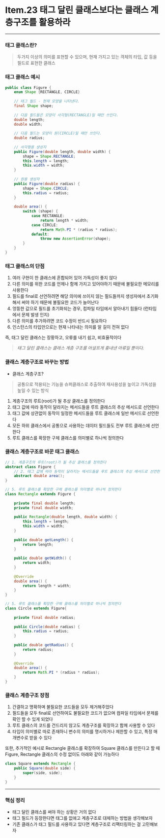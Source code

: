 # Item.23 태그 달린 클래스보다는 클래스 계층구조를 활용하라
---

### 태그 클래스란?
> 두가지 이상의 의미를 표현할 수 있으며, 현재 가지고 있는 객체의 타입, 값 등을 필드로 표현한 클래스


### 태그 클래스 예시
```java
public class Figure {  
    enum Shape {RECTANGLE, CIRCLE}  
  
    // 태그 필드 - 현재 모양을 나타낸다.  
    final Shape shape;  
  
    // 다음 필드들은 모양이 사각형(RECTANGLE)일 때만 쓰인다.  
    double length;  
    double width;  
  
    // 다음 필드는 모양이 원(CIRCLE)일 때만 쓰인다.  
    double radius;  
  
    // 사각형용 생성자  
    public Figure(double length, double width) {  
        shape = Shape.RECTANGLE;  
        this.length = length;  
        this.width = width;  
    }  
  
    // 원용 생성자  
    public Figure(double radius) {  
        shape = Shape.CIRCLE;  
        this.radius = radius;  
    }  
  
    double area() {  
        switch (shape) {  
            case RECTANGLE:  
                return length * width;  
            case CIRCLE:  
                return Math.PI * (radius * radius);  
            default:  
                throw new AssertionError(shape);  
        }  
    }  
}
```


### 태그 클래스의 단점
1. 여러 구현이 한 클래스에 혼합되어 있어 가독성이 좋지 않다
2. 다른 의미를 위한 코드를 언제나 함께 가지고 있어야하기 때문에 불필요한 메모리를 사용한다
3. 필드를 final로 선언하려면 해당 의미에 쓰이지 않는 필드들까지 생성자에서 초기화해서 써야 하기 때문에 불필요한 코드가 늘어난다
4. 엉뚱한 값으로 필드를 초기화되는 경우, 컴파일 타임에서 알아내기 힘들다 (런타임에서 문제 발생 인지)
5. 다른 의미를 추가하려면 코드 수정이 반드시 필요하다
6. 인스턴스의 타입만으로는 현재 나타내는 의미를 알 길이 전혀 없다

즉, 태그 달린 클래스는 장황하고, 오류를 내기 쉽고, 비효율적이다

> *태그 달린 클래스는 클래스 계층 구조를 어설프게 흉내낸 아류일 뿐이다.*


### 클래스 계층구조로 바꾸는 방법
- 클래스 계층구조?

> 공통으로 적용되는 기능을 슈퍼클래스로 추출하여 재사용성을 높이고 가독성을 높일 수 있는 방식

1. 계층구조의 루트(root)가 될 추상 클래스를 정의한다
2. 태그 값에 따라 동작이 달라지는 메서드들을 루트 클래스의 추상 메서드로 선언한다
3. 태그 값에 상관없이 동작이 일정한 메서드들을 루트 클래스에 일반 메서드로 선언한다
4. 모든 하위 클래스에서 공통으로 사용하는 데이터 필드들도 전부 루트 클래스에 선언한다
5. 루트 클래스를 확장한 구체 클래스를 의미별로 하나씩 정의한다


### 클래스 계층구조로 바꾼 태그 클래스
```java
// 1. 계층구조의 루트(root)가 될 추상 클래스를 정의한다
abstract class Figure {  
	// 2. 태그 값에 따라 동작이 달라지는 메서드들을 루트 클래스의 추상 메서드로 선언한다
    abstract double area();  
}

// 5. 루트 클래스를 확장한 구체 클래스를 의미별로 하나씩 정의한다
class Rectangle extends Figure {  
  
    private final double length;  
    private final double width;  
  
    public Rectangle(double length, double width) {  
        this.length = length;  
        this.width = width;  
    }  
  
    public double getLength() {  
        return length;  
    }  
  
    public double getWidth() {  
        return width;  
    }  
  
    @Override  
    double area() {  
        return length * width;  
    }  
}

// 5. 루트 클래스를 확장한 구체 클래스를 의미별로 하나씩 정의한다
class Circle extends Figure{  
  
    private final double radius;  
  
    public Circle(double radius) {  
        this.radius = radius;  
    }  
  
    public double getRadius() {  
        return radius;  
    }  
  
    @Override  
    double area() {  
        return Math.PI * (radius * radius);  
    }  
}
```

### 클래스 계층구조 장점
1. 간결하고 명확하며 불필요한 코드들을 모두 제거해주었다
2. 필드들을 모두 final로 선언하여도 불필요한 코드가 없으며 컴파일 타임에서 문제를 확인 할 수 있게 되었다
3. 루트 클래스의 코드를 건드리지 않고도 계층구조를 확장하고 함께 사용할 수 있다
4. 타입이 의미별로 따로 존재하니 변수의 의미를 명시하거나 제한할 수 있고, 특정 매개변수로 받을 수 있다

또한, 추가적인 예시로 Rectangle 클래스를 확장하여 Square 클래스를 만든다고 할 때
Figure, Rectangle 클래스의 수정 없이도 아래와 같이 가능하다

```java
class Square extends Rectangle {  
    public Square(double side) {  
        super(side, side);  
    }  
}
```
---

### 핵심 정리
- 태그 달린 클래스를 써야 하는 상황은 거의 없다
- 태그 필드가 등장한다면 태그를 없애고 계층구조로 대체하는 방법을 생각해보자
- 기존 클래스가 태그 필드를 사용하고 있다면 계층구조로 리팩터링하는 걸 고민해보자
